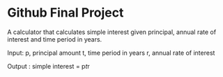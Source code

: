 # Github Final Project


A calculator that calculates simple interest given principal, annual rate of interest and time period in years.

Input:
   p, principal amount
   t, time period in years
   r, annual rate of interest

Output :
   simple interest = p*t*r




